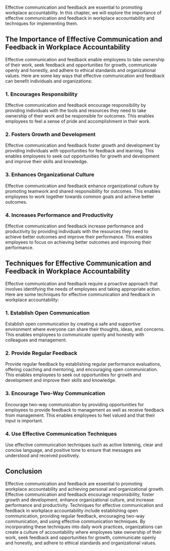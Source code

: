 
Effective communication and feedback are essential to promoting workplace accountability. In this chapter, we will explore the importance of effective communication and feedback in workplace accountability and techniques for implementing them.

The Importance of Effective Communication and Feedback in Workplace Accountability
----------------------------------------------------------------------------------

Effective communication and feedback enable employees to take ownership of their work, seek feedback and opportunities for growth, communicate openly and honestly, and adhere to ethical standards and organizational values. Here are some key ways that effective communication and feedback can benefit individuals and organizations:

### 1. Encourages Responsibility

Effective communication and feedback encourage responsibility by providing individuals with the tools and resources they need to take ownership of their work and be responsible for outcomes. This enables employees to feel a sense of pride and accomplishment in their work.

### 2. Fosters Growth and Development

Effective communication and feedback foster growth and development by providing individuals with opportunities for feedback and learning. This enables employees to seek out opportunities for growth and development and improve their skills and knowledge.

### 3. Enhances Organizational Culture

Effective communication and feedback enhance organizational culture by promoting teamwork and shared responsibility for outcomes. This enables employees to work together towards common goals and achieve better outcomes.

### 4. Increases Performance and Productivity

Effective communication and feedback increase performance and productivity by providing individuals with the resources they need to achieve better outcomes and improve their performance. This enables employees to focus on achieving better outcomes and improving their performance.

Techniques for Effective Communication and Feedback in Workplace Accountability
-------------------------------------------------------------------------------

Effective communication and feedback require a proactive approach that involves identifying the needs of employees and taking appropriate action. Here are some techniques for effective communication and feedback in workplace accountability:

### 1. Establish Open Communication

Establish open communication by creating a safe and supportive environment where everyone can share their thoughts, ideas, and concerns. This enables employees to communicate openly and honestly with colleagues and management.

### 2. Provide Regular Feedback

Provide regular feedback by establishing regular performance evaluations, offering coaching and mentoring, and encouraging open communication. This enables employees to seek out opportunities for growth and development and improve their skills and knowledge.

### 3. Encourage Two-Way Communication

Encourage two-way communication by providing opportunities for employees to provide feedback to management as well as receive feedback from management. This enables employees to feel valued and that their input is important.

### 4. Use Effective Communication Techniques

Use effective communication techniques such as active listening, clear and concise language, and positive tone to ensure that messages are understood and received positively.

Conclusion
----------

Effective communication and feedback are essential to promoting workplace accountability and achieving personal and organizational growth. Effective communication and feedback encourage responsibility, foster growth and development, enhance organizational culture, and increase performance and productivity. Techniques for effective communication and feedback in workplace accountability include establishing open communication, providing regular feedback, encouraging two-way communication, and using effective communication techniques. By incorporating these techniques into daily work practices, organizations can create a culture of accountability where employees take ownership of their work, seek feedback and opportunities for growth, communicate openly and honestly, and adhere to ethical standards and organizational values.
